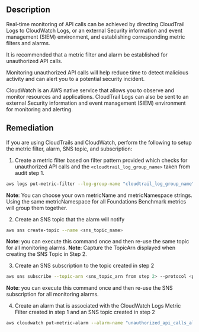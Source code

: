 ## Description

Real-time monitoring of API calls can be achieved by directing CloudTrail Logs to CloudWatch Logs, or an external Security information and event management (SIEM) environment, and establishing corresponding metric filters and alarms.

It is recommended that a metric filter and alarm be established for unauthorized API calls.

Monitoring unauthorized API calls will help reduce time to detect malicious activity and can alert you to a potential security incident.

CloudWatch is an AWS native service that allows you to observe and monitor resources and applications. CloudTrail Logs can also be sent to an external Security information and event management (SIEM) environment for monitoring and alerting.

## Remediation

If you are using CloudTrails and CloudWatch, perform the following to setup the metric filter, alarm, SNS topic, and subscription:

1. Create a metric filter based on filter pattern provided which checks for unauthorized API calls and the `<cloudtrail_log_group_name>` taken from audit step 1.

```bash
aws logs put-metric-filter --log-group-name "cloudtrail_log_group_name" --filter-name "<unauthorized_api_calls_metric>" --metric-transformations metricName=unauthorized_api_calls_metric,metricNamespace=CISBenchmark,metricV alue=1 --filter-pattern "{ ($.errorCode ="*UnauthorizedOperation") || ($.errorCode ="AccessDenied*") && ($.sourceIPAddress!="delivery.logs.amazonaws.com") && ($.eventName!="HeadBucket") }"
```

**Note**: You can choose your own metricName and metricNamespace strings. Using the same metricNamespace for all Foundations Benchmark metrics will group them together.

2. Create an SNS topic that the alarm will notify

```bash
aws sns create-topic --name <sns_topic_name>
```

**Note**: you can execute this command once and then re-use the same topic for all monitoring alarms.
**Note**: Capture the TopicArn displayed when creating the SNS Topic in Step 2.

3. Create an SNS subscription to the topic created in step 2

```bash
aws sns subscribe --topic-arn <sns_topic_arn from step 2> --protocol <protocol_for_sns> --notification-endpoint <sns_subscription_endpoints>
```

**Note**: you can execute this command once and then re-use the SNS subscription for all monitoring alarms.

4. Create an alarm that is associated with the CloudWatch Logs Metric Filter created in step 1 and an SNS topic created in step 2

```bash
aws cloudwatch put-metric-alarm --alarm-name "unauthorized_api_calls_alarm" --metric-name "unauthorized_api_calls_metric" --statistic Sum --period 300 --threshold 1 --comparison-operator GreaterThanOrEqualToThreshold -- evaluation-periods 1 --namespace "CISBenchmark" --alarm-actions <sns_topic_arn>
```